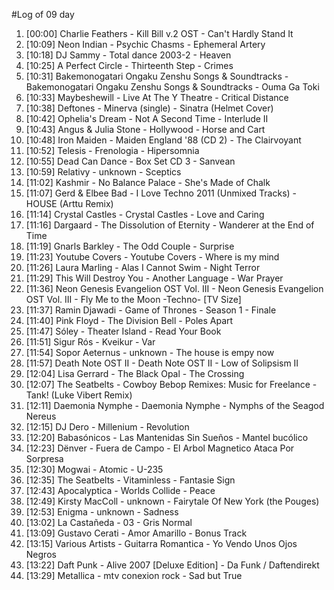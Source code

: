 #Log of 09 day

1. [00:00] Charlie Feathers - Kill Bill v.2 OST - Can't Hardly Stand It
1. [10:09] Neon Indian - Psychic Chasms - Ephemeral Artery
1. [10:18] DJ Sammy - Total dance 2003-2 - Heaven
1. [10:25] A Perfect Circle - Thirteenth Step - Crimes
1. [10:31] Bakemonogatari Ongaku Zenshu Songs & Soundtracks - Bakemonogatari Ongaku Zenshu Songs & Soundtracks - Ouma Ga Toki
1. [10:33] Maybeshewill - Live At The Y Theatre - Critical Distance
1. [10:38] Deftones - Minerva (single) - Sinatra (Helmet Cover)
1. [10:42] Ophelia's Dream - Not A Second Time - Interlude II
1. [10:43] Angus & Julia Stone - Hollywood - Horse and Cart
1. [10:48] Iron Maiden - Maiden England '88 (CD 2) - The Clairvoyant
1. [10:52] Telesis - Frenologia - Hipersomnia
1. [10:55] Dead Can Dance - Box Set CD 3 - Sanvean
1. [10:59] Relativy - unknown - Sceptics
1. [11:02] Kashmir - No Balance Palace - She's Made of Chalk
1. [11:07] Gerd & Elbee Bad - I Love Techno 2011 (Unmixed Tracks) - HOUSE (Arttu Remix)
1. [11:14] Crystal Castles - Crystal Castles - Love and Caring
1. [11:16] Dargaard - The Dissolution of Eternity - Wanderer at the End of Time
1. [11:19] Gnarls Barkley - The Odd Couple - Surprise
1. [11:23] Youtube Covers - Youtube Covers - Where is my mind
1. [11:26] Laura Marling - Alas I Cannot Swim - Night Terror
1. [11:29] This Will Destroy You - Another Language - War Prayer
1. [11:36] Neon Genesis Evangelion OST Vol. III - Neon Genesis Evangelion OST Vol. III - Fly Me to the Moon -Techno- [TV Size]
1. [11:37] Ramin Djawadi - Game of Thrones - Season 1 - Finale
1. [11:40] Pink Floyd - The Division Bell - Poles Apart
1. [11:47] Sóley - Theater Island - Read Your Book
1. [11:51] Sigur Rós - Kveikur - Var
1. [11:54] Sopor Aeternus - unknown - The house is empy now
1. [11:57] Death Note OST II - Death Note OST II - Low of Solipsism II
1. [12:04] Lisa Gerrard - The Black Opal - The Crossing
1. [12:07] The Seatbelts - Cowboy Bebop Remixes: Music for Freelance - Tank! (Luke Vibert Remix)
1. [12:11] Daemonia Nymphe - Daemonia Nymphe - Nymphs of the Seagod Nereus
1. [12:15] DJ Dero - Millenium - Revolution
1. [12:20] Babasónicos - Las Mantenidas Sin Sueños - Mantel bucólico
1. [12:23] Dënver - Fuera de Campo - El Arbol Magnetico Ataca Por Sorpresa
1. [12:30] Mogwai - Atomic - U-235
1. [12:35] The Seatbelts - Vitaminless - Fantasie Sign
1. [12:43] Apocalyptica - Worlds Collide - Peace
1. [12:49] Kirsty MacColl - unknown - Fairytale Of New York (the Pouges)
1. [12:53] Enigma - unknown - Sadness
1. [13:02] La Castañeda - 03 - Gris Normal
1. [13:09] Gustavo Cerati - Amor Amarillo - Bonus Track
1. [13:15] Various Artists - Guitarra Romantica - Yo Vendo Unos Ojos Negros
1. [13:22] Daft Punk - Alive 2007 [Deluxe Edition] - Da Funk / Daftendirekt
1. [13:29] Metallica - mtv conexion rock - Sad but True
